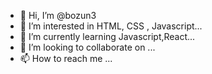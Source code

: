 - 👋 Hi, I’m @bozun3
- 👀 I’m interested in HTML, CSS , Javascript...
- 🌱 I’m currently learning Javascript,React...
- 💞️ I’m looking to collaborate on ...
- 📫 How to reach me ...

<!---
bozun3/bozun3 is a ✨ special ✨ repository because its `README.md` (this file) appears on your GitHub profile.
You can click the Preview link to take a look at your changes.
--->
